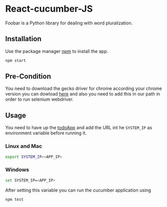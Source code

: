 # React-cucumber-JS

Foobar is a Python library for dealing with word pluralization.

## Installation

Use the package manager [npm](https://nodejs.org/es/) to install the app.

```bash
npm start
```

## Pre-Condition
You need to download the gecko driver for chrome according your chrome version you can dowload [here](https://chromedriver.chromium.org/downloads) and also you need to add this in our path in order to run selenium webdriver.

## Usage

You need to have up the [todoApp](https://github.com/denisparra-repo/react-to-do) and add the URL int he ```SYSTEM_IP``` as environment variable before running it.
### Linux and Mac
```bash
export SYSTEM_IP=<APP_IP>
```

### Windows
```bash
set SYSTEM_IP=<APP_IP>
```  
After setting this variable you can run the cucumber application using

```bash
npm test
``` 
